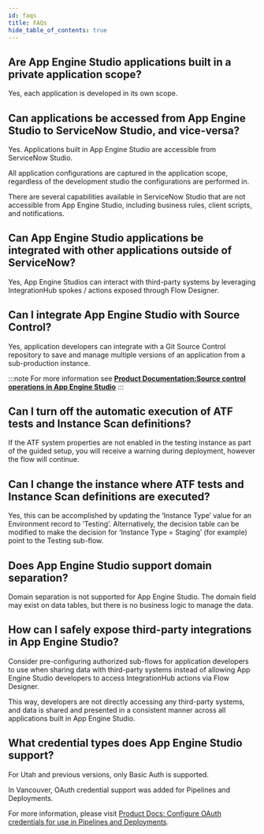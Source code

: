 ```yaml
---
id: faqs
title: FAQs
hide_table_of_contents: true
---
```


## Are App Engine Studio applications built in a private application scope?
Yes, each application is developed in its own scope.

## Can applications be accessed from App Engine Studio to ServiceNow Studio, and vice-versa?
Yes. Applications built in App Engine Studio are accessible from ServiceNow Studio.

All application configurations are captured in the application scope, regardless of the development studio the configurations are performed in.

There are several capabilities available in ServiceNow Studio that are not accessible from App Engine Studio, including business rules, client scripts, and notifications. 

## Can App Engine Studio applications be integrated with other applications outside of ServiceNow?
Yes, App Engine Studios can interact with third-party systems by leveraging IntegrationHub spokes / actions exposed through Flow Designer.

## Can I integrate App Engine Studio with Source Control?
Yes, application developers can integrate with a Git Source Control repository to save and manage multiple versions of an application from a sub-production instance.

:::note
For more information see **[Product Documentation:Source control operations in App Engine Studio](https://docs.servicenow.com/csh?topicname=source-control-operations.html&version=latest)**
:::

## Can I turn off the automatic execution of ATF tests and Instance Scan definitions?
If the ATF system properties are not enabled in the testing instance as part of the guided setup, you will receive a warning during deployment, however the flow will continue. 

## Can I change the instance where ATF tests and Instance Scan definitions are executed?
Yes, this can be accomplished by updating the ‘Instance Type’ value for an Environment record to ‘Testing’. Alternatively, the decision table can be modified to make the decision for ‘Instance Type = Staging’ (for example) point to the Testing sub-flow.

## Does App Engine Studio support domain separation?
Domain separation is not supported for App Engine Studio. The domain field may exist on data tables, but there is no business logic to manage the data.

## How can I safely expose third-party integrations in App Engine Studio?
Consider pre-configuring authorized sub-flows for application developers to use when sharing data with third-party systems instead of allowing App Engine Studio developers to access IntegrationHub actions via Flow Designer.

This way, developers are not directly accessing any third-party systems, and data is shared and presented in a consistent manner across all applications built in App Engine Studio.

## What credential types does App Engine Studio support?
For Utah and previous versions, only Basic Auth is supported. 

In Vancouver, OAuth credential support was added for Pipelines and Deployments.  

For more information, please visit [Product Docs: Configure OAuth credentials for use in Pipelines and Deployments](https://docs.servicenow.com/csh?topicname=configure-oauth-credentials-pipelines-deployments.html&version=latest).
